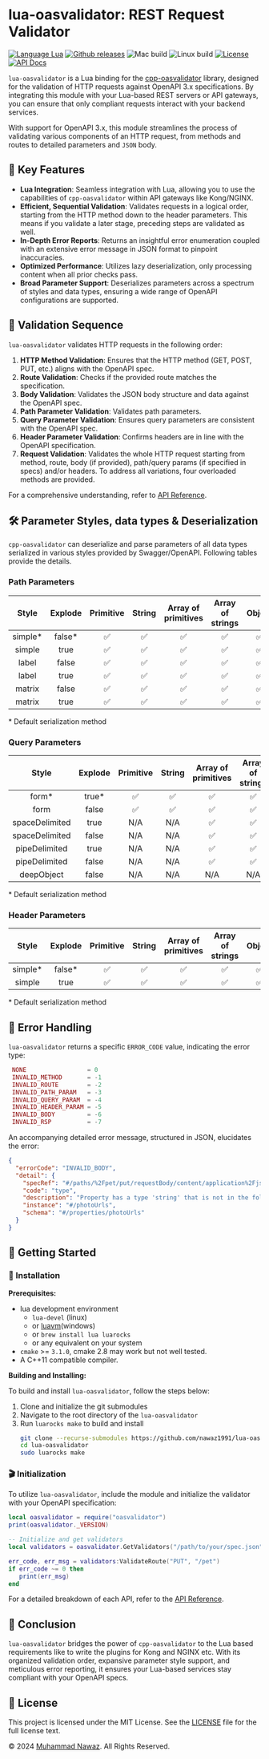 lua-oasvalidator: REST Request Validator
========================================

[![Language Lua](https://img.shields.io/badge/language-Lua-blue.svg?logo=Lua)](https://www.lua.org)
[![Github releases](https://img.shields.io/github/release/nawaz1991/lua-oasvalidator.svg)](https://github.com/nawaz1991/lua-oasvalidator/releases)
![Mac build](https://img.shields.io/github/actions/workflow/status/nawaz1991/lua-oasvalidator/mac-build.yml?logo=apple&label=Tests)
![Linux build](https://img.shields.io/github/actions/workflow/status/nawaz1991/lua-oasvalidator/linux-build.yml?logo=linux&label=Tests)
[![License](https://img.shields.io/github/license/nawaz1991/cpp-oasvalidator.svg)](./LICENSE)
[![API Docs](https://img.shields.io/badge/API%20Docs-v1.1.0-brightgreen)](API.md)

`lua-oasvalidator` is a Lua binding for the [cpp-oasvalidator](https://github.com/nawaz1991/cpp-oasvalidator) library, designed for the validation of HTTP requests against OpenAPI 3.x specifications. By integrating this module with your Lua-based REST servers or API gateways, you can ensure that only compliant requests interact with your backend services.

With support for OpenAPI 3.x, this module streamlines the process of validating various components of an HTTP request, from methods and routes to detailed parameters and `JSON` body.

## 🌟 Key Features
- **Lua Integration**: Seamless integration with Lua, allowing you to use the capabilities of `cpp-oasvalidator` within API gateways like Kong/NGINX.
- **Efficient, Sequential Validation**: Validates requests in a logical order, starting from the HTTP method down to the header parameters. This means if you validate a later stage, preceding steps are validated as well.
- **In-Depth Error Reports**: Returns an insightful error enumeration coupled with an extensive error message in JSON format to pinpoint inaccuracies.
- **Optimized Performance**: Utilizes lazy deserialization, only processing content when all prior checks pass.
- **Broad Parameter Support**: Deserializes parameters across a spectrum of styles and data types, ensuring a wide range of OpenAPI configurations are supported.

## 📜 Validation Sequence
`lua-oasvalidator` validates HTTP requests in the following order:

1. **HTTP Method Validation**: Ensures that the HTTP method (GET, POST, PUT, etc.) aligns with the OpenAPI spec.
2. **Route Validation**: Checks if the provided route matches the specification.
3. **Body Validation**: Validates the JSON body structure and data against the OpenAPI spec.
4. **Path Parameter Validation**: Validates path parameters.
5. **Query Parameter Validation**: Ensures query parameters are consistent with the OpenAPI spec.
6. **Header Parameter Validation**: Confirms headers are in line with the OpenAPI specification.
7. **Request Validation**: Validates the whole HTTP request starting from method, route, body (if provided), path/query params (if specified in specs) and/or headers. To address all variations, four overloaded methods are provided.

For a comprehensive understanding, refer to [API Reference](API.md).

## 🛠 Parameter Styles, data types & Deserialization
`cpp-oasvalidator` can deserialize and parse parameters of all data types serialized in various styles provided by Swagger/OpenAPI. Following tables provide the details.

### Path Parameters
| **Style** | **Explode** | **Primitive** | **String** | **Array of primitives** | **Array of strings** | **Object** |
|:---------:|:-----------:|:-------------:|:----------:|:-----------------------:|:--------------------:|:----------:|
|  simple*  |   false*    |       ✅       |     ✅      |            ✅            |          ✅           |     ✅      |
|  simple   |    true     |       ✅       |     ✅      |            ✅            |          ✅           |     ✅      |
|   label   |    false    |       ✅       |     ✅      |            ✅            |          ✅           |     ✅      |
|   label   |    true     |       ✅       |     ✅      |            ✅            |          ✅           |     ✅      |
|  matrix   |    false    |       ✅       |     ✅      |            ✅            |          ✅           |     ✅      |
|  matrix   |    true     |       ✅       |     ✅      |            ✅            |          ✅           |     ✅      |

&#42; Default serialization method

### Query Parameters
|   **Style**    | **Explode** | **Primitive** | **String** | **Array of primitives** | **Array of strings** | **Object** |
|:--------------:|:-----------:|:-------------:|:----------:|:-----------------------:|:--------------------:|:----------:|
|     form*      |    true*    |       ✅       |     ✅      |            ✅            |          ✅           |     ✅      |
|      form      |    false    |       ✅       |     ✅      |            ✅            |          ✅           |     ✅      |
| spaceDelimited |    true     |      N/A      |    N/A     |            ✅            |          ✅           |    N/A     |
| spaceDelimited |    false    |      N/A      |    N/A     |            ✅            |          ✅           |    N/A     |
| pipeDelimited  |    true     |      N/A      |    N/A     |            ✅            |          ✅           |    N/A     |
| pipeDelimited  |    false    |      N/A      |    N/A     |            ✅            |          ✅           |    N/A     |
|   deepObject   |    false    |      N/A      |    N/A     |           N/A           |         N/A          |     ❌      |

&#42; Default serialization method

### Header Parameters
| **Style** | **Explode** | **Primitive** | **String** | **Array of primitives** | **Array of strings** | **Object** |
|:---------:|:-----------:|:-------------:|:----------:|:-----------------------:|:--------------------:|:----------:|
|  simple*  |   false*    |       ✅       |     ✅      |            ✅            |          ✅           |     ✅      |
|  simple   |    true     |       ✅       |     ✅      |            ✅            |          ✅           |     ✅      |

&#42; Default serialization method

## 🚫 Error Handling

`lua-oasvalidator` returns a specific `ERROR_CODE` value, indicating the error type:

```lua
 NONE                 = 0
 INVALID_METHOD       = -1
 INVALID_ROUTE        = -2
 INVALID_PATH_PARAM   = -3
 INVALID_QUERY_PARAM  = -4
 INVALID_HEADER_PARAM = -5
 INVALID_BODY         = -6
 INVALID_RSP          = -7
```

An accompanying detailed error message, structured in JSON, elucidates the error:

```JSON
{
  "errorCode": "INVALID_BODY",
  "detail": {
    "specRef": "#/paths/%2Fpet/put/requestBody/content/application%2Fjson/schema",
    "code": "type",
    "description": "Property has a type 'string' that is not in the following list: 'array'.",
    "instance": "#/photoUrls",
    "schema": "#/properties/photoUrls"
  }
}
```


## 🚀 Getting Started

### 🔧 Installation

**Prerequisites:**
* lua development environment
   * `lua-devel` (linux)
   * or [luavm](https://github.com/xpol/luavm)(windows)
   * or `brew install lua luarocks`
   * or any equivalent on your system
* `cmake` >= `3.1.0`, cmake 2.8 may work but not well tested.
* A C++11 compatible compiler.

**Building and Installing:**

To build and install `lua-oasvalidator`, follow the steps below:

1. Clone and initialize the git submodules
2. Navigate to the root directory of the `lua-oasvalidator`
3. Run `luarocks make` to build and install
   ```bash
   git clone --recurse-submodules https://github.com/nawaz1991/lua-oasvalidator.git
   cd lua-oasvalidator
   sudo luarocks make
   ```

### 🎬 Initialization
To utilize `lua-oasvalidator`, include the module and initialize the validator with your OpenAPI specification:

```lua
local oasvalidator = require("oasvalidator")
print(oasvalidator._VERSION)

-- Initialize and get validators
local validators = oasvalidator.GetValidators("/path/to/your/spec.json")

err_code, err_msg = validators:ValidateRoute("PUT", "/pet")
if err_code ~= 0 then
   print(err_msg)
end
```

For a detailed breakdown of each API, refer to the [API Reference](API.md).

## 📜 Conclusion

`lua-oasvalidator` bridges the power of `cpp-oasvalidator` to the Lua based requirements like to write the plugins for Kong and NGINX etc. With its organized validation order, expansive parameter style support, and meticulous error reporting, it ensures your Lua-based services stay compliant with your OpenAPI specs.

## 📄 License

This project is licensed under the MIT License. See the [LICENSE](LICENSE) file for the full license text.

© 2024 [Muhammad Nawaz](mailto:m.nawaz2003@gmail.com). All Rights Reserved.
